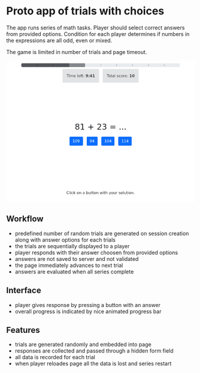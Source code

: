 # Proto app of trials with choices

The app runs series of math tasks. Player should select correct answers from provided options.
Condition for each player determines if numbers in the expressions are all odd, even or mixed.

The game is limited in number of trials and page timeout.

![screenshot](../_screenshots/choices.png)

## Workflow

- predefined number of random trials are generated on session creation along with answer options for each trials
- the trials are sequentially displayed to a player
- player responds with their answer choosen from provided options
- answers are not saved to server and not validated
- the page immediately advances to next trial
- answers are evaluated when all series complete

## Interface

- player gives response by pressing a button with an answer
- overall progress is indicated by nice animated progress bar

## Features

- trials are generated randomly and embedded into page
- responses are collected and passed through a hidden form field
- all data is recorded for each trial
- when player reloades page all the data is lost and series restart
